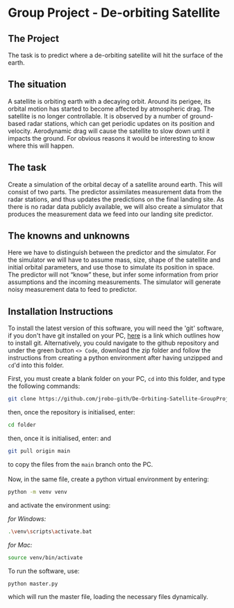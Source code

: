 # Group Project - De-orbiting Satellite 

## The Project
The task is to predict where a de-orbiting satellite will hit the surface of the earth.

## The situation
A satellite is orbiting earth with a decaying orbit. Around its perigee, its orbital motion has started to
become affected by atmospheric drag. The satellite is no longer controllable. It is observed by a
number of ground-based radar stations, which can get periodic updates on its position and velocity. Aerodynamic
drag will cause the satellite to slow down until it impacts the ground. For obvious reasons it would
be interesting to know where this will happen.

## The task
Create a simulation of the orbital decay of a satellite around earth. This will consist of two parts. The
predictor assimilates measurement data from the radar stations, and thus updates the predictions
on the final landing site. As there is no radar data publicly available, we will also create a simulator
that produces the measurement data we feed into our landing site predictor.

## The knowns and unknowns
Here we have to distinguish between the predictor and the simulator. For the simulator we will
have to assume mass, size, shape of the satellite and initial orbital parameters, and use those to
simulate its position in space. The predictor will not “know” these, but infer some information from
prior assumptions and the incoming measurements. The simulator will generate noisy measurement
data to feed to predictor.

## Installation Instructions

To install the latest version of this software, you will need the 'git' software, if you don't have git installed on your PC, [here](https://git-scm.com/book/en/v2/Getting-Started-Installing-Git) is a link which outlines how to install git. Alternatively, you could navigate to the github repository and under the green button `<> Code`, download the zip folder and follow the instructions from creating a python environment after having unzipped and `cd`'d into this folder. 

First, you must create a blank folder on your PC, `cd` into this folder, and type the following commands:
```bash
git clone https://github.com/jrobo-gith/De-Orbiting-Satellite-GroupProj.git
```
then, once the repository is initialised, enter:
```bash
cd folder
```
then, once it is initialised, enter:
and
```bash
git pull origin main
```
to copy the files from the `main` branch onto the PC. 
<br><br>
Now, in the same file, create a python virtual environment by entering:
```bash
python -m venv venv
```
and activate the environment using:

*for Windows:*
```bash
.\venv\scripts\activate.bat
```

*for Mac:*
```bash
source venv/bin/activate
```
To run the software, use:

```bash
python master.py
```
which will run the master file, loading the necessary files dynamically.
